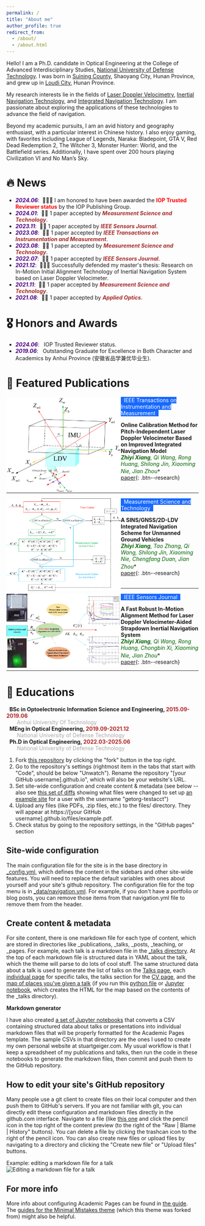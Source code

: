 ```yaml
---
permalink: /
title: "About me"
author_profile: true
redirect_from: 
  - /about/
  - /about.html
---
```


Hello! I am a Ph.D. candidate in Optical Engineering at the College of Advanced Interdisciplinary Studies, <a href="https://www.nudt.edu.cn/" target="_blank">National University of Defense Technology</a>. I was born in <a href="https://www.hnsn.gov.cn/hnsn/xzjsn/zjsn_newxx.shtml" target="_blank">Suining County</a>, Shaoyang City, Hunan Province, and grew up in <a href="https://www.hnloudi.gov.cn/loudi/zjld/zjld.shtml" target="_blank">Loudi City</a>, Hunan Province.

My research interests lie in the fields of <a href="https://en.wikipedia.org/wiki/Laser_Doppler_velocimetry" target="_blank">Laser Doppler Velocimetry</a>, <a href="https://en.wikipedia.org/wiki/Inertial_navigation_system" target="_blank">Inertial Navigation Technology</a>, and <a href="https://link.springer.com/referenceworkentry/10.1007/978-981-10-6946-8_291" target="_blank">Integrated Navigation Technology</a>.  I am passionate about exploring the applications of these technologies to advance the field of navigation.

Beyond my academic pursuits, I am an avid history and geography enthusiast, with a particular interest in Chinese history. I also enjoy gaming, with favorites including League of Legends, Naraka: Bladepoint, GTA V, Red Dead Redemption 2, The Witcher 3, Monster Hunter: World, and the Battlefield series. Additionally, I have spent over 200 hours playing Civilization VI and No Man’s Sky.

🔥 News
======
- ***<font color="#4B0082">2024.06</font>***: &nbsp;🎉🎉🎉 I am honored to have been awarded the **<font color="#FF0000">IOP Trusted Reviewer status</font>** by the IOP Publishing Group.
- ***<font color="#4B0082">2024.01</font>***: &nbsp;🎉🎉 1 paper accepted by ***<font color="#A52A2A">Measurement Science and Technology</font>***.
- ***<font color="#4B0082">2023.11</font>***: &nbsp;🎉🎉 1 paper accepted by ***<font color="#A52A2A">IEEE Sensors Journal</font>***.
- ***<font color="#4B0082">2023.08</font>***: &nbsp;🎉🎉 1 paper accepted by ***<font color="#A52A2A">IEEE Transactions on Instrumentation and Measurement</font>***.
- ***<font color="#4B0082">2023.08</font>***: &nbsp;🎉🎉 1 paper accepted by ***<font color="#A52A2A">Measurement Science and Technology</font>***.
- ***<font color="#4B0082">2022.07</font>***: &nbsp;🎉🎉 1 paper accepted by ***<font color="#A52A2A">IEEE Sensors Journal</font>***.
- ***<font color="#4B0082">2021.12</font>***: &nbsp;🎉🎉🎉 Successfully defended my master's thesis: Research on In-Motion Initial Alignment Technology of Inertial Navigation System based on Laser Doppler Velocimeter.
- ***<font color="#4B0082">2021.11</font>***: &nbsp;🎉🎉 1 paper accepted by ***<font color="#A52A2A">Measurement Science and Technology</font>***.
- ***<font color="#4B0082">2021.08</font>***: &nbsp;🎉🎉 1 paper accepted by ***<font color="#A52A2A">Applied Optics</font>***.

🎖 Honors and Awards
======
- ***<font color="#4B0082">2024.06</font>***: &nbsp; IOP Trusted Reviewer status.
- ***<font color="#4B0082">2019.06</font>***: &nbsp; Outstanding Graduate for Excellence in Both Character and Academics by Anhui Province (安徽省品学兼优毕业生).

📝 Featured Publications 
======
<img align="left" src='images/TIM2023.png' width = "300px"/>  
<font style="background: #1769FF" color="#FFFFFF">&nbsp;&nbsp;IEEE Transactions on Instrumentation and Measurement&nbsp;&nbsp;</font>

**Online Calibration Method for Pitch-Independent Laser Doppler Velocimeter Based on Improved Integrated Navigation Model**  
***<font color="#006400">Zhiyi Xiang</font>****<font color="#006400">, Qi Wang, Rong Huang, Shilong Jin, Xiaoming Nie, Jian Zhou<sup>*</sup></font>*  
<a href="https://ieeexplore.ieee.org/document/10251461/" target="_blank">paper</a>{: .btn--research}  
<br>

------
<img align="left" src='images/MST2023.png' width = "300px"/>  
<font style="background: #1769FF" color="#FFFFFF">&nbsp;&nbsp;Measurement Science and Technology&nbsp;&nbsp;</font>

**A SINS/GNSS/2D-LDV Integrated Navigation Scheme for Unmanned Ground Vehicles**  
***<font color="#006400">Zhiyi Xiang</font>****<font color="#006400">, Tao Zhang, Qi Wang, Shilong Jin, Xiaoming Nie, Chengfang Duan, Jian Zhou<sup>*</sup></font>*  
<a href="https://iopscience.iop.org/article/10.1088/1361-6501/acf2b4" target="_blank">paper</a>{: .btn--research}  
<br>

------
<img align="left" src='images/IEEEsensors2022.png' width = "300px"/>  
<font style="background: #1769FF" color="#FFFFFF">&nbsp;&nbsp;IEEE Sensors Journal&nbsp;&nbsp;</font>

**A Fast Robust In-Motion Alignment Method for Laser Doppler Velocimeter-Aided Strapdown Inertial Navigation System**  
***<font color="#006400">Zhiyi Xiang</font>****<font color="#006400">, Qi Wang, Rong Huang, Chongbin Xi, Xiaoming Nie, Jian Zhou<sup>*</sup></font>*  
<a href="https://ieeexplore.ieee.org/document/9841423/" target="_blank">paper</a>{: .btn--research}  

------

📖 Educations
======
<i class="fa fa-mortar-board fa-spin"></i>&nbsp; **BSc in Optoelectronic Information Science and Engineering, <font color="#B22222">2015.09-2019.06</font>**  
&nbsp;&nbsp;&nbsp;&nbsp;&nbsp;&nbsp; <font color="#A9A9A9">Anhui University Of Technology</font>  
<i class="fa fa-mortar-board fa-spin"></i>&nbsp; **MEng in Optical Engineering, <font color="#B22222">2019.09-2021.12</font>**  
&nbsp;&nbsp;&nbsp;&nbsp;&nbsp;&nbsp; <font color="#A9A9A9">National University of Defense Technology</font>  
<i class="fa fa-mortar-board fa-spin"></i>&nbsp; **Ph.D in Optical Engineering, <font color="#B22222">2022.03-2025.06</font>**  
&nbsp;&nbsp;&nbsp;&nbsp;&nbsp;&nbsp; <font color="#A9A9A9">National University of Defense Technology</font> 

1. Fork [this repository](https://github.com/academicpages/academicpages.github.io) by clicking the "fork" button in the top right. 
1. Go to the repository's settings (rightmost item in the tabs that start with "Code", should be below "Unwatch"). Rename the repository "[your GitHub username].github.io", which will also be your website's URL.
1. Set site-wide configuration and create content & metadata (see below -- also see [this set of diffs](http://archive.is/3TPas) showing what files were changed to set up [an example site](https://getorg-testacct.github.io) for a user with the username "getorg-testacct")
1. Upload any files (like PDFs, .zip files, etc.) to the files/ directory. They will appear at https://[your GitHub username].github.io/files/example.pdf.  
1. Check status by going to the repository settings, in the "GitHub pages" section

Site-wide configuration
------
The main configuration file for the site is in the base directory in [_config.yml](https://github.com/academicpages/academicpages.github.io/blob/master/_config.yml), which defines the content in the sidebars and other site-wide features. You will need to replace the default variables with ones about yourself and your site's github repository. The configuration file for the top menu is in [_data/navigation.yml](https://github.com/academicpages/academicpages.github.io/blob/master/_data/navigation.yml). For example, if you don't have a portfolio or blog posts, you can remove those items from that navigation.yml file to remove them from the header. 

Create content & metadata
------
For site content, there is one markdown file for each type of content, which are stored in directories like _publications, _talks, _posts, _teaching, or _pages. For example, each talk is a markdown file in the [_talks directory](https://github.com/academicpages/academicpages.github.io/tree/master/_talks). At the top of each markdown file is structured data in YAML about the talk, which the theme will parse to do lots of cool stuff. The same structured data about a talk is used to generate the list of talks on the [Talks page](https://academicpages.github.io/talks), each [individual page](https://academicpages.github.io/talks/2012-03-01-talk-1) for specific talks, the talks section for the [CV page](https://academicpages.github.io/cv), and the [map of places you've given a talk](https://academicpages.github.io/talkmap.html) (if you run this [python file](https://github.com/academicpages/academicpages.github.io/blob/master/talkmap.py) or [Jupyter notebook](https://github.com/academicpages/academicpages.github.io/blob/master/talkmap.ipynb), which creates the HTML for the map based on the contents of the _talks directory).

**Markdown generator**

I have also created [a set of Jupyter notebooks](https://github.com/academicpages/academicpages.github.io/tree/master/markdown_generator
) that converts a CSV containing structured data about talks or presentations into individual markdown files that will be properly formatted for the Academic Pages template. The sample CSVs in that directory are the ones I used to create my own personal website at stuartgeiger.com. My usual workflow is that I keep a spreadsheet of my publications and talks, then run the code in these notebooks to generate the markdown files, then commit and push them to the GitHub repository.

How to edit your site's GitHub repository
------
Many people use a git client to create files on their local computer and then push them to GitHub's servers. If you are not familiar with git, you can directly edit these configuration and markdown files directly in the github.com interface. Navigate to a file (like [this one](https://github.com/academicpages/academicpages.github.io/blob/master/_talks/2012-03-01-talk-1.md) and click the pencil icon in the top right of the content preview (to the right of the "Raw | Blame | History" buttons). You can delete a file by clicking the trashcan icon to the right of the pencil icon. You can also create new files or upload files by navigating to a directory and clicking the "Create new file" or "Upload files" buttons. 

Example: editing a markdown file for a talk
![Editing a markdown file for a talk](/images/editing-talk.png)

For more info
------
More info about configuring Academic Pages can be found in [the guide](https://academicpages.github.io/markdown/). The [guides for the Minimal Mistakes theme](https://mmistakes.github.io/minimal-mistakes/docs/configuration/) (which this theme was forked from) might also be helpful.
